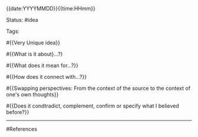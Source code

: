 {{date:YYYYMMDD}}{{time:HHmm}}

Status: #idea

Tags:

#{{Very Unique idea}}

#{{What is it about}...?}

#{{What does it mean for...?}}

#{{How does it connect with...?}}

#{{Swapping perspectives: From the context of the source to the context of one's own thoughts}}

#{{Does it condtradict, complement, confirm or specify what I believed before?}}


___
#References

